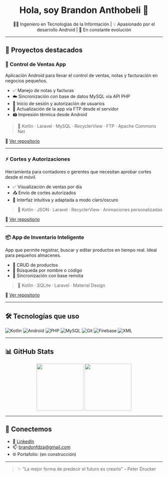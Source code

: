 <h1 align="center">Hola, soy Brandon Anthobeli 👋</h1>
<p align="center">🧑‍💻 Ingeniero en Tecnologías de la Información | 💡 Apasionado por el desarrollo Android | 🚀 En constante evolución</p>

---

## 🚀 Proyectos destacados

### 📱 Control de Ventas App
Aplicación Android para llevar el control de ventas, notas y facturación en negocios pequeños.
- ✅ Manejo de notas y facturas
- ☁️ Sincronización con base de datos MySQL vía API PHP
- 🔐 Inicio de sesión y autorización de usuarios
- 🔄 Actualización de la app vía FTP desde el servidor
- 🖨️ Impresión térmica desde Android

> 📌 Kotlin · Laravel · MySQL · RecyclerView · FTP · Apache Commons Net

🔗 [Ver repositorio](https://github.com/Brandonn1997/ZapMex.git)

---

### ⚡ Cortes y Autorizaciones
Herramienta para contadores o gerentes que necesitan aprobar cortes desde el móvil.
- ✅ Visualización de ventas por día
- 📤 Envío de cortes autorizados
- 🎨 Interfaz intuitiva y adaptada a modo claro/oscuro

> 📌 Kotlin · JSON · Laravel · RecyclerView · Animaciones personalizadas

🔗 [Ver repositorio](https://github.com/Brandonn1997/ZapMex.git)

---

### 📦 App de Inventario Inteligente
App que permite registrar, buscar y editar productos en tiempo real. Ideal para pequeños almacenes.
- 🧾 CRUD de productos
- 🔎 Búsqueda por nombre o código
- 📶 Sincronización con base remota

> 📌 Kotlin · SQLite · Laravel · Material Design

🔗 [Ver repositorio](https://github.com/Brandonn1997/ZapMex.git)

---

## 🛠️ Tecnologías que uso

![Kotlin](https://img.shields.io/badge/-Kotlin-0095D5?style=for-the-badge&logo=kotlin&logoColor=white)
![Android](https://img.shields.io/badge/-Android-3DDC84?style=for-the-badge&logo=android&logoColor=white)
![PHP](https://img.shields.io/badge/-PHP-777BB4?style=for-the-badge&logo=php&logoColor=white)
![MySQL](https://img.shields.io/badge/-MySQL-4479A1?style=for-the-badge&logo=mysql&logoColor=white)
![Git](https://img.shields.io/badge/-Git-F05032?style=for-the-badge&logo=git&logoColor=white)
![Firebase](https://img.shields.io/badge/-Firebase-FFCA28?style=for-the-badge&logo=firebase&logoColor=black)
![XML](https://img.shields.io/badge/-XML-FFA500?style=for-the-badge)

---

## 📊 GitHub Stats

<p align="center">
  <img src="https://github-readme-stats.vercel.app/api?username=Brandonn1997&show_icons=true&theme=radical" height="150"/>
  <img src="https://github-readme-stats.vercel.app/api/top-langs/?username=Brandonn1997&layout=compact&theme=radical" height="150"/>
</p>

---

## 🤝 Conectemos

- 💼 [LinkedIn](https://linkedin.com/in/brandonfdz)
- 📫 brandonfdza@gmail.com
- 🌐 Portafolio: (en construcción)

---

> ✨ “La mejor forma de predecir el futuro es crearlo” – Peter Drucker






<!--<h1 align="center">Hi 👋, I'm Brandon</h1>
<h3 align="center">A passionate developer from México</h3>
<br>

<p> 
  I am a developer with experience in HTML, CSS, Kotlin, etc. I am passionate about creating visually appealing and easy to     use websites and mobile apps. Always eager to learn new technologies and improve my skills.
 </p>
 
<br>

<p align="left"> <a href="https://github.com/ryo-ma/github-profile-trophy"><img src="https://github-profile-trophy.vercel.app/?username=brandonn1997" alt="brandonn1997" /></a> </p>

<p align="left"> <a href="https://twitter.com/brandonanth" target="blank"><img src="https://img.shields.io/twitter/follow/brandonanth?logo=twitter&style=for-the-badge" alt="brandonanth" /></a> </p>

<h3 align="left">Connect with me:</h3>
<p align="left">
<a href="https://twitter.com/brandonanth" target="blank"><img align="center" src="https://raw.githubusercontent.com/rahuldkjain/github-profile-readme-generator/master/src/images/icons/Social/twitter.svg" alt="brandonanth" height="30" width="40" /></a>
<a href="https://linkedin.com/in/brandonfdz" target="blank"><img align="center" src="https://raw.githubusercontent.com/rahuldkjain/github-profile-readme-generator/master/src/images/icons/Social/linked-in-alt.svg" alt="brandonfdz" height="30" width="40" /></a>
</p>

<h3 align="left">Languages and Tools:</h3>
<p align="left"> <a href="https://developer.android.com" target="_blank" rel="noreferrer"> <img src="https://raw.githubusercontent.com/devicons/devicon/master/icons/android/android-original-wordmark.svg" alt="android" width="40" height="40"/>  </a> <a href="https://www.w3schools.com/css/" target="_blank" rel="noreferrer"> <img src="https://raw.githubusercontent.com/devicons/devicon/master/icons/css3/css3-original-wordmark.svg" alt="css3" width="40" height="40"/> </a> <a href="https://www.w3.org/html/" target="_blank" rel="noreferrer"> <img src="https://raw.githubusercontent.com/devicons/devicon/master/icons/html5/html5-original-wordmark.svg" alt="html5" width="40" height="40"/> </a> <a href="https://www.java.com" target="_blank" rel="noreferrer"> <img src="https://raw.githubusercontent.com/devicons/devicon/master/icons/java/java-original.svg" alt="java" width="40" height="40"/> </a> <a href="https://developer.mozilla.org/en-US/docs/Web/JavaScript" target="_blank" rel="noreferrer"> <img src="https://raw.githubusercontent.com/devicons/devicon/master/icons/javascript/javascript-original.svg" alt="javascript" width="40" height="40"/> </a> <a href="https://kotlinlang.org" target="_blank" rel="noreferrer"> <img src="https://www.vectorlogo.zone/logos/kotlinlang/kotlinlang-icon.svg" alt="kotlin" width="40" height="40"/> </a> <a href="https://www.microsoft.com/en-us/sql-server" target="_blank" rel="noreferrer"> <img src="https://www.svgrepo.com/show/303229/microsoft-sql-server-logo.svg" alt="mssql" width="40" height="40"/> </a> <a href="https://www.mysql.com/" target="_blank" rel="noreferrer"> <img src="https://raw.githubusercontent.com/devicons/devicon/master/icons/mysql/mysql-original-wordmark.svg" alt="mysql" width="40" height="40"/> </a> <a href="https://www.photoshop.com/en" target="_blank" rel="noreferrer"> <img src="https://raw.githubusercontent.com/devicons/devicon/master/icons/photoshop/photoshop-line.svg" alt="photoshop" width="40" height="40"/> </a> <a href="https://www.php.net" target="_blank" rel="noreferrer"> <img src="https://raw.githubusercontent.com/devicons/devicon/master/icons/php/php-original.svg" alt="php" width="40" height="40"/> </a> <a href="https://postman.com" target="_blank" rel="noreferrer"> <img src="https://www.vectorlogo.zone/logos/getpostman/getpostman-icon.svg" alt="postman" width="40" height="40"/> </a> <a href="https://www.sqlite.org/" target="_blank" rel="noreferrer"> <img src="https://www.vectorlogo.zone/logos/sqlite/sqlite-icon.svg" alt="sqlite" width="40" height="40"/> </a> </p>

<p><img align="left" src="https://github-readme-stats.vercel.app/api/top-langs?username=brandonn1997&show_icons=true&locale=en&layout=compact" alt="brandonn1997" /></p>

<p>&nbsp;<img align="center" src="https://github-readme-stats.vercel.app/api?username=brandonn1997&show_icons=true&locale=en" alt="brandonn1997" /></p>

<p><img align="center" src="https://github-readme-streak-stats.herokuapp.com/?user=brandonn1997&" alt="brandonn1997" /></p>


-->




<!--## Hey there 👋 I'm Brandon Fernandez.

Welcome to my GitHub Profile! 

___

I am a developer with experience in HTML, CSS, Kotlin, etc. I am passionate about creating visually appealing and easy to use websites and mobile apps. Always eager to learn new technologies and improve my skills.

<br>

#### Skills & Tools:

[![My Skills](https://skillicons.dev/icons?i=html,css,js,mysql,androidstudio,kotlin,java,php,vscode,github,ps,discord)](https://skillicons.dev)


<br>

### Socials:

[![github](https://skillicons.dev/icons?i=github)](https://twitter.com/BrandonAnth)
[![linkedin](https://skillicons.dev/icons?i=linkedin)](https://www.linkedin.com/in/brandonfdz/)
[![twitter](https://skillicons.dev/icons?i=twitter)](https://twitter.com/BrandonAnth)-->





<!--
**Brandonn1997/Brandonn1997** is a ✨ _special_ ✨ repository because its `README.md` (this file) appears on your GitHub profile.

Here are some ideas to get you started:

- 🔭 I’m currently working on ...
- 🌱 I’m currently learning ...
- 👯 I’m looking to collaborate on ...
- 🤔 I’m looking for help with ...
- 💬 Ask me about ...
- 📫 How to reach me: ...
- 😄 Pronouns: ...
- ⚡ Fun fact: ...
-->

